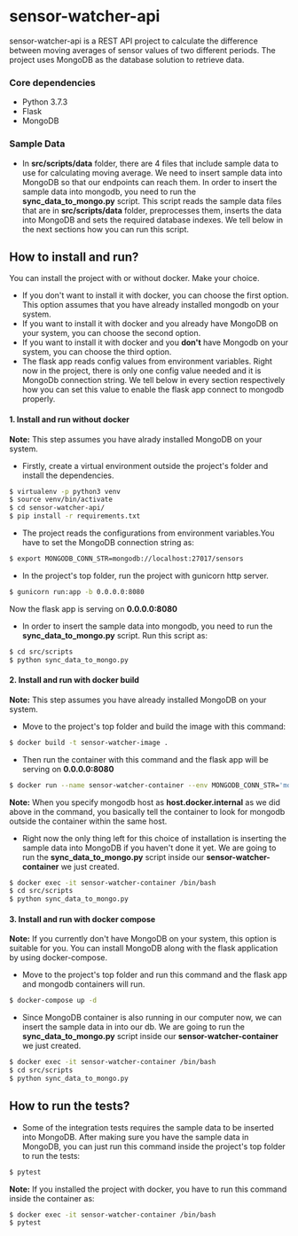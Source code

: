 # sensor-watcher-api
 
sensor-watcher-api is a REST API project to calculate the difference between moving averages of sensor values of two different periods. The project uses MongoDB as the database solution to retrieve data.

### Core dependencies
  - Python 3.7.3
  - Flask
  - MongoDB

### Sample Data
- In **src/scripts/data** folder, there are 4 files that include sample data to use for calculating moving average.
We need to insert sample data into MongoDB so that our endpoints can reach them. In order to insert the sample data into mongodb, you need to run the  **sync_data_to_mongo.py** script.
This script reads the sample data files that are in **src/scripts/data** folder, preprocesses them, inserts the data into MongoDB and sets the required database indexes.
We tell below in the next sections how you can run this script.

##  How to install and run?
You can install the project with or without docker. Make your choice.
- If you don't want to install it with docker, you can choose the first option. This option assumes that you have already installed mongodb on your system.
- If you want to install it with docker and you already have MongoDB on your system, you can choose the second option.
- If you want to install it with docker and you **don't** have Mongodb on your system, you can choose the third option.
- The flask app reads config values from environment variables. Right now in the project, there is only one config value needed and it is MongoDb connection string. We tell below in every section respectively 
how you can set this value to enable the flask app connect to mongodb properly.


#### 1. Install and run without docker
**Note:** This step assumes you have alrady installed MongoDB on your system.
- Firstly, create a virtual environment outside the project's folder and install the dependencies.
 ```sh
$ virtualenv -p python3 venv
$ source venv/bin/activate
$ cd sensor-watcher-api/
$ pip install -r requirements.txt
```

- The project reads the configurations from environment variables.You have to set the MongoDB connection string as:
 ```sh
$ export MONGODB_CONN_STR=mongodb://localhost:27017/sensors
```
- In the project's top folder, run the project with gunicorn http server.
 ```sh
$ gunicorn run:app -b 0.0.0.0:8080
```
Now the flask app is serving on **0.0.0.0:8080**

- In order to insert the sample data into mongodb, you need to run the  **sync_data_to_mongo.py** script. Run this script as:
 ```sh
$ cd src/scripts
$ python sync_data_to_mongo.py
```

#### 2. Install and run with docker build
**Note:** This step assumes you have already installed MongoDB on your system.
 - Move to the project's top folder and build the image with this command:

```sh
$ docker build -t sensor-watcher-image .
```
 - Then run the container with this command and the flask app will be serving on **0.0.0.0:8080**
```sh
$ docker run --name sensor-watcher-container --env MONGODB_CONN_STR='mongodb://host.docker.internal:27017/sensors' -d -p 8080:8080 sensor-watcher-image
```
**Note:** When you specify mongodb host as **host.docker.internal** as we did above in the command, 
you basically tell the container to look for mongodb outside the container within the same host.

- Right now the only thing left for this choice of installation is inserting the sample data into MongoDB if you haven't done it yet. We are going to run the **sync_data_to_mongo.py** script inside our **sensor-watcher-container** we just created.
```sh
$ docker exec -it sensor-watcher-container /bin/bash
$ cd src/scripts
$ python sync_data_to_mongo.py
```
#### 3. Install and run with docker compose
**Note:** If you currently don't have MongoDB on your system, this option is suitable for you. You can install MongoDB along with the flask application by using docker-compose.
 - Move to the project's top folder and run this command and the flask app and mongodb containers will run.

```sh
$ docker-compose up -d
```
- Since MongoDB container is also running in our computer now, we can insert the sample data in into our db. 
We are going to run the **sync_data_to_mongo.py** script inside our **sensor-watcher-container** we just created.
```sh
$ docker exec -it sensor-watcher-container /bin/bash
$ cd src/scripts
$ python sync_data_to_mongo.py
```
##  How to run the tests?
- Some of the integration tests requires the sample data to be inserted into MongoDB. After making sure you have the sample data in MongoDB, you can just run this command inside the project's top folder to run the tests: 
```sh
$ pytest
```
**Note:** If you installed the project with docker, you have to run this command inside the container as: 

```sh
$ docker exec -it sensor-watcher-container /bin/bash
$ pytest
```